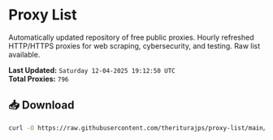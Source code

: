 # Proxy List

Automatically updated repository of free public proxies. Hourly refreshed HTTP/HTTPS proxies for web scraping, cybersecurity, and testing. Raw list available.

**Last Updated:** `Saturday 12-04-2025 19:12:50 UTC`  
**Total Proxies:** `796`

## 📥 Download
```bash
curl -O https://raw.githubusercontent.com/theriturajps/proxy-list/main/proxies.txt
